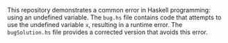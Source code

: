 This repository demonstrates a common error in Haskell programming: using an undefined variable. The `bug.hs` file contains code that attempts to use the undefined variable `x`, resulting in a runtime error. The `bugSolution.hs` file provides a corrected version that avoids this error.